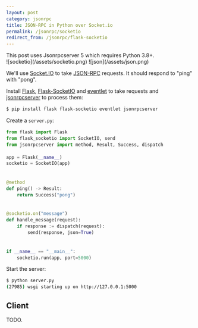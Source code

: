 ```yaml
---
layout: post
category: jsonrpc
title: JSON-RPC in Python over Socket.io
permalink: /jsonrpc/socketio
redirect_from: /jsonrpc/flask-socketio
---
```

<div class="warning" markdown="1">
This post uses Jsonrpcserver 5 which requires Python 3.8+.
</div>

<div class="wide-logos" markdown="1">
![socketio](/assets/socketio.png)
![json](/assets/json.png)
</div>

We'll use [Socket.IO](http://socket.io/) to take
[JSON-RPC](http://www.jsonrpc.org/) requests. It should respond to "ping" with
"pong".

Install [Flask](http://flask.pocoo.org),
[Flask-SocketIO](https://flask-socketio.readthedocs.org/) and
[eventlet](http://eventlet.net/) to take requests and
[jsonrpcserver](https://www.jsonrpcserver.com/) to process them:

```sh
$ pip install flask flask-socketio eventlet jsonrpcserver
```
Create a `server.py`:

```python
from flask import Flask
from flask_socketio import SocketIO, send
from jsonrpcserver import method, Result, Success, dispatch

app = Flask(__name__)
socketio = SocketIO(app)


@method
def ping() -> Result:
    return Success("pong")


@socketio.on("message")
def handle_message(request):
    if response := dispatch(request):
        send(response, json=True)


if __name__ == "__main__":
    socketio.run(app, port=5000)
```

Start the server:

```sh
$ python server.py
(27985) wsgi starting up on http://127.0.0.1:5000
```

## Client

TODO.
